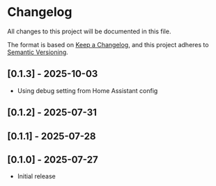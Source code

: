 <!-- https://developers.home-assistant.io/docs/add-ons/presentation#keeping-a-changelog -->
# Changelog

All changes to this project will be documented in this file.

The format is based on [Keep a Changelog](https://keepachangelog.com/en/1.0.0/),
and this project adheres to [Semantic Versioning](https://semver.org/spec/v2.0.0.html).

## [0.1.3] - 2025-10-03
- Using debug setting from Home Assistant config

## [0.1.2] - 2025-07-31

## [0.1.1] - 2025-07-28

## [0.1.0] - 2025-07-27
- Initial release
